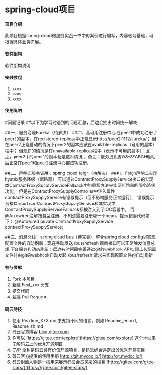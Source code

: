# spring-cloud项目

#### 项目介绍
此项目根据spring-cloud微服务实战一书中的案例进行编写，内容较为基础，可根据具体业务扩展。

#### 软件架构
软件架构说明


#### 安装教程

1. xxxx
2. xxxx
3. xxxx

#### 使用说明

#问题记录 ##以下为学习时遇到的问题汇总，后边会抽出时间统一解决

##一、服务治理Eureka（待解决） ###1、高可用注册中心 在peer1中成功注册了peer2的副本，在registered-replicas中正常显示http://peer2:1112/eureka/； 但在peer2正常启动的情况下peer2的副本应该在available-replicas（可用的副本）栏中； 但现在的情况是在unavailable-replicas栏中（表示不可用的副本）；反之，peer2中的peer1的副本也是这种情况； 备注：服务提供者OS-SEARCH启动后正常在peer1和peer2注册中心都成功注册。

##二、声明式服务调用：spring cloud feign（待解决） ###1、Feign声明式实现hystrix服务降级（断路器） 可以通过ContractProxySupplyService接口的实现类ContractProxySupplyServiceFallback中的重写方法来实现断路器的服务降级功能。 但是在ContractProxySupplyController中注入属性contractProxySupplyService有错误提示（但不影响服务正常运行）， 错误提示为接口interface ContractProxySupplyService和其实现类ContractProxySupplyServiceFallback都被注入到了IOC容器中， 而@Autowired注解按类型注册，不知道需要注册哪一个bean，提示错误代码如下： @Autowired private ContractProxySupplyService contractProxySupplyService;

##三、消息总线：spring cloud bus（待完善） 整合spring cloud config以实现配置文件的自动刷新；现在手动发送 /bus/refresh 刷新接口可以正常触发消息总线 下各服务的动态刷新；后边有时间需完善通过git的webhook API实现上传配置文件时由git的webhook自动发起 /bus/refresh 请求来实现配置文件的自动刷新

#### 参与贡献

1. Fork 本项目
2. 新建 Feat_xxx 分支
3. 提交代码
4. 新建 Pull Request


#### 码云特技

1. 使用 Readme\_XXX.md 来支持不同的语言，例如 Readme\_en.md, Readme\_zh.md
2. 码云官方博客 [blog.gitee.com](https://blog.gitee.com)
3. 你可以 [https://gitee.com/explore](https://gitee.com/explore) 这个地址来了解码云上的优秀开源项目
4. [GVP](https://gitee.com/gvp) 全称是码云最有价值开源项目，是码云综合评定出的优秀开源项目
5. 码云官方提供的使用手册 [http://git.mydoc.io/](http://git.mydoc.io/)
6. 码云封面人物是一档用来展示码云会员风采的栏目 [https://gitee.com/gitee-stars/](https://gitee.com/gitee-stars/)